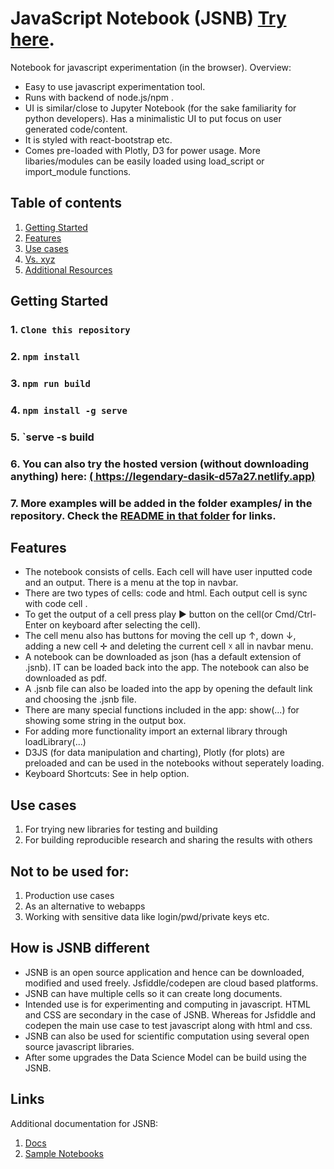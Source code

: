# JavaScript Notebook (JSNB) [Try here](https://legendary-dasik-d57a27.netlify.app). 
Notebook for javascript experimentation (in the browser). Overview:
- Easy to use javascript experimentation tool.
- Runs with backend of node.js/npm .  
- UI is similar/close to Jupyter Notebook (for the sake familiarity for python developers). Has a minimalistic UI to put focus on user generated code/content.
- It is styled with react-bootstrap  etc.
- Comes pre-loaded with Plotly, D3 for power usage. More libaries/modules can be easily loaded using load_script or import_module functions.

## Table of contents
<!-- toc -->
1. [Getting Started](#getting-started)
2. [Features](#features)
3. [Use cases](#use-cases)
5. [Vs. xyz](#how-is-jsnb-different)
6. [Additional Resources](#links)

## Getting Started
### 1. `Clone this repository`
### 2. `npm install`
### 3. `npm run build`
### 4. `npm install -g serve`
### 5. `serve -s build
### 6. You can also try the hosted version (without downloading anything) here: [( https://legendary-dasik-d57a27.netlify.app)](https://legendary-dasik-d57a27.netlify.app)
### 7. More examples will be added in the folder examples/ in the repository. Check the [README in that folder](/examples/README.md) for links.

## Features
- The notebook consists of cells. Each cell will have user inputted code and an output. There is a menu at the top in navbar.
- There are two types of cells: code and html. Each output cell is sync with code cell .
- To get the output of a cell press play ► button on the cell(or Cmd/Ctrl-Enter on keyboard after selecting the cell).
- The cell menu also has buttons for moving the cell up ↑, down ↓, adding a new cell ✛ and deleting the current cell ☓ all in navbar menu.
- A notebook can be downloaded as json (has a default extension of .jsnb). IT can be loaded back into the app. The notebook can also be downloaded as pdf.
- A .jsnb file can also be loaded into the app by opening the default link and choosing the .jsnb file.
- There are many special functions included in the app: show(...) for showing some string in the output box.
- For adding more functionality import an external library through loadLibrary(...) 
- D3JS (for data manipulation and charting), Plotly (for plots) are preloaded and can be used in the notebooks without seperately loading.
- Keyboard Shortcuts: See in help option.


## Use cases
1. For trying new libraries for testing and building
2. For building reproducible research and sharing the results with others

## Not to be used for:
1. Production use cases
2. As an alternative to webapps
3. Working with sensitive data like login/pwd/private keys etc.


## How is JSNB different
- JSNB is an open source application and hence can be downloaded, modified and used freely. Jsfiddle/codepen are cloud based platforms.
- JSNB can have multiple cells so it can create long documents.
- Intended use is for experimenting and computing in javascript. HTML and CSS are secondary in the case of JSNB. Whereas for Jsfiddle and codepen the main use case to test javascript along with html and css.
- JSNB can also be used for scientific computation using several open source javascript libraries.
- After some upgrades the Data Science Model can be build using the JSNB.

## Links
Additional documentation for JSNB:
1. [Docs]()
4. [Sample Notebooks]()
